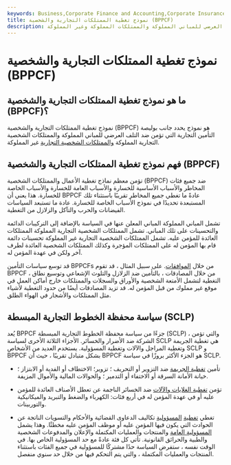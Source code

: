 ```yaml
---
keywords: Business,Corporate Finance and Accounting,Corporate Insurance
title: نموذج تغطية الممتلكات التجارية والشخصية (BPPCF)
description: نموذج تغطية الممتلكات التجارية والشخصية يؤمن الأعمال ضد التلف العرضي للمباني المملوكة والممتلكات المملوكة وغير المملوكة.
---
```


# نموذج تغطية الممتلكات التجارية والشخصية (BPPCF)
## ما هو نموذج تغطية الممتلكات التجارية والشخصية (BPPCF)؟

نموذج تغطية الممتلكات التجارية والشخصية (BPPCF) هو نموذج يحدد جانب بوليصة التأمين التجارية التي تؤمن ضد التلف العرضي للمباني المملوكة والممتلكات الشخصية التجارية المملوكة [والممتلكات الشخصية التجارية](/personalproperty) غير المملوكة.

## فهم نموذج تغطية الممتلكات التجارية والشخصية (BPPCF)

تؤمن معظم نماذج تغطية الأعمال والممتلكات الشخصية (BPPCF) ضد جميع فئات المخاطر والأسباب الأساسية للخسارة والأسباب العامة للخسارة والأسباب الخاصة للخسارة. هذا يعني أن BPPCF عادةً ما تغطي جميع المخاطر تقريبًا باستثناء تلك المستبعدة تحديدًا في نموذج الأسباب الخاصة للخسارة. عادة ما تستبعد السياسات الفيضانات والحرب والتآكل والزلازل من التغطية.

تشمل المباني المملوكة المباني المعلن عنها في السياسة بالإضافة إلى التركيبات الدائمة والتحسينات على تلك المباني. تشمل الممتلكات الشخصية التجارية المملوكة الممتلكات العائدة للمؤمن عليه. تشمل الممتلكات الشخصية التجارية غير المملوكة تحسينات دائمة قام بها المؤمن له على الممتلكات المؤجرة وكذلك الممتلكات الشخصية العائدة لطرف آخر ولكن في عهدة المؤمن له.

قد توسع سياسات التأمين BPPCFs من خلال [الموافقات](/endorsement). على سبيل المثال ، قد تقوم BPPCF ، من خلال المصادقات ، بالتأمين ضد الزلازل والتلوث الإشعاعي وتوسيع نطاق التغطية لتشمل الأمتعة الشخصية والأوراق والسجلات والممتلكات خارج أماكن العمل في موقع غير مملوك من قبل المؤمن له. قد تزيد المصادقات أيضًا من حدود التغطية لأشياء مثل الممتلكات والأشجار في الهواء الطلق.

## سياسة محفظة الخطوط التجارية المبسطة (SCLP)

يُعد BPPCF جزءًا من سياسة محفظة الخطوط التجارية المبسطة (SCLP) ، والتي تؤمن الشركة ضد الأضرار والخسائر. الأجزاء الثلاثة الأخرى لسياسة SCLP هي تغطية الجريمة وتغطية المراجل والآلات وتغطية المسؤولية. يستخدم العديد من الأشخاص SCLP و BPPCF بشكل متبادل تقريبًا ، حيث أن BPPCF هو الجزء الأكثر بروزًا في سياسة SCLP.

- تأمين [تغطية الجريمة](/business-crime-insurance) ضد التزوير أو التحريف ؛ تزوير؛ الاختطاف أو الفدية أو الابتزاز ؛ خيانة الأمانة السرقة أو الاختفاء أو التدمير ؛ والحوالات المالية والأموال المزيفة.

- تؤمن [تغطية الغلايات والآلات](/boiler-and-machinery-bm-insurance) ضد الخسائر الناجمة عن تعطل الأصناف العائدة للمؤمن عليه أو في عهدة المؤمن له في أربع فئات: الكهرباء والضغط والتبريد والميكانيكية والتوربينات.

- تغطي [تغطية](/business-liability-insurance) [المسؤولية](/business-liability-insurance) تكاليف الدعاوى القضائية والأحكام والتسويات الناتجة عن الحوادث التي يكون فيها المؤمن عليه أو موظف المؤمن عليه مخطئًا. وهذا يشمل [المسؤولية العامة](/commercial-general-liability-cgl) والمنتجات والعمليات المكتملة والإعلان والمدفوعات الشخصية والطبية والحرائق القانونية. تأتي كل فئة عادةً مع حد المسؤولية الخاص بها. في الوقت نفسه ، ستفرض السياسة حدًا مشتركًا للمسؤولية في جميع الفئات باستثناء المنتجات والعمليات المكتملة ، والتي يتم التحكم فيها من خلال حد سنوي منفصل.

